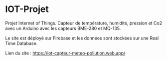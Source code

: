 # IOT-Projet
Projet Internet of Things. Capteur de température, humidité, pression et Co2 avec un Arduino avec les capteurs BME-280 et MQ-135.

Le site est déployé sur Firebase et les données sont stockées sur une Real Time Database.

Lien du site : https://iot-capteur-meteo-pollution.web.app/

